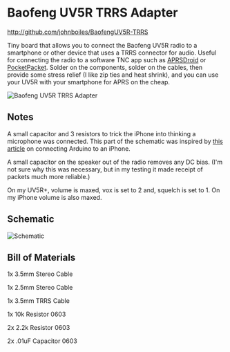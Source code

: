 Baofeng UV5R TRRS Adapter
=========================
http://github.com/johnboiles/BaofengUV5R-TRRS

Tiny board that allows you to connect the Baofeng UV5R radio to a smartphone or other device that uses a TRRS connector for audio. Useful for connecting the radio to a software TNC app such as [APRSDroid](http://aprsdroid.org/) or [PocketPacket](https://itunes.apple.com/us/app/pocketpacket/id336500866?mt=8). Solder on the components, solder on the cables, then provide some stress relief (I like zip ties and heat shrink), and you can use your UV5R with your smartphone for APRS on the cheap.

![Baofeng UV5R TRRS Adapter](http://johnboiles.s3.amazonaws.com/Screenshots/BaofengUV5R-TRRS.png)

Notes
-----
A small capacitor and 3 resistors to trick the iPhone into thinking a microphone was connected. This part of the schematic was inspired by [this article](http://www.creativedistraction.com/demos/sensor-data-to-iphone-through-the-headphone-jack-using-arduino/) on connecting Arduino to an iPhone.

A small capacitor on the speaker out of the radio removes any DC bias. (I'm not sure why this was necessary, but in my testing it made receipt of packets much more reliable.)

On my UV5R+, volume is maxed, vox is set to 2 and, squelch is set to 1. On my iPhone volume is also maxed.

Schematic
---------
![Schematic](http://johnboiles.s3.amazonaws.com/Screenshots/BaoFeng%20to%20iPhone%20TRRS%20Cable%202.png)

Bill of Materials
-----------------
1x 3.5mm Stereo Cable

1x 2.5mm Stereo Cable

1x 3.5mm TRRS Cable

1x 10k Resistor 0603

2x 2.2k Resistor 0603

2x .01uF Capacitor 0603
